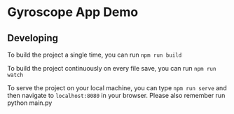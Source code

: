 # Gyroscope App Demo

## Developing

To build the project a single time, you can run `npm run build`

To build the project continuously on every file save, you can run `npm run watch`

To serve the project on your local machine, you can type `npm run serve` and then navigate to `localhost:8080` in your browser. Please also remember run python main.py
